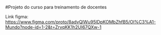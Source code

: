 #Projeto do curso para treinamento de docentes

Link figma: https://www.figma.com/proto/8advQlWu95lDpKOMbZhfB5/Ol%C3%A1-Mundo?node-id=1-2&t=ZrvqKK1h2UI67QXw-1

